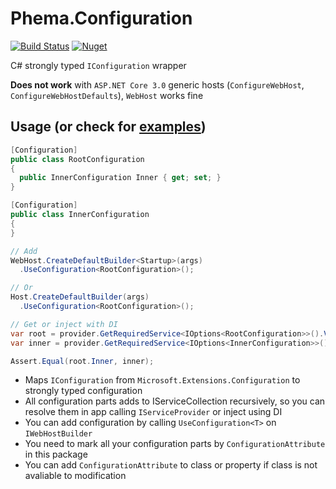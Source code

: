 # Phema.Configuration

[![Build Status](https://cloud.drone.io/api/badges/phema-team/Phema.Configuration/status.svg)](https://cloud.drone.io/phema-team/Phema.Configuration) [![Nuget](https://img.shields.io/nuget/v/Phema.Configuration.svg)](https://www.nuget.org/packages/Phema.Configuration)

C# strongly typed `IConfiguration` wrapper

**Does not work** with `ASP.NET Core 3.0` generic hosts (`ConfigureWebHost`, `ConfigureWebHostDefaults`), `WebHost` works fine

## Usage (or check for [examples](https://github.com/phema-team/Phema.Configuration/tree/master/examples))

```csharp
[Configuration]
public class RootConfiguration
{
  public InnerConfiguration Inner { get; set; }
}

[Configuration]
public class InnerConfiguration
{
}

// Add
WebHost.CreateDefaultBuilder<Startup>(args)
  .UseConfiguration<RootConfiguration>();

// Or
Host.CreateDefaultBuilder(args)
  .UseConfiguration<RootConfiguration>();

// Get or inject with DI
var root = provider.GetRequiredService<IOptions<RootConfiguration>>().Value;
var inner = provider.GetRequiredService<IOptions<InnerConfiguration>>().Value;

Assert.Equal(root.Inner, inner);
```

- Maps `IConfiguration` from `Microsoft.Extensions.Configuration` to strongly typed configuration
- All configuration parts adds to IServiceCollection recursively, so you can resolve them in app calling `IServiceProvider` or inject using DI
- You can add configuration by calling `UseConfiguration<T>` on `IWebHostBuilder`
- You need to mark all your configuration parts by `ConfigurationAttribute` in this package
- You can add `ConfigurationAttribute` to class or property if class is not avaliable to modification